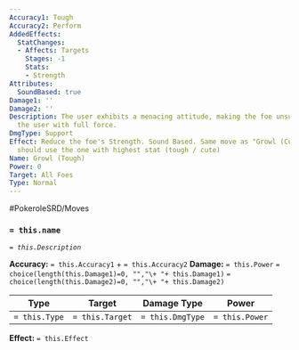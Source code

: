 ```yaml
---
Accuracy1: Tough
Accuracy2: Perform
AddedEffects:
  StatChanges:
  - Affects: Targets
    Stages: -1
    Stats:
    - Strength
Attributes:
  SoundBased: true
Damage1: ''
Damage2: ''
Description: The user exhibits a menacing attitude, making the foe unsure about attacking
  the user with full force.
DmgType: Support
Effect: Reduce the foe's Strength. Sound Based. Same move as "Growl (Cute)", the user
  should use the one with highest stat (tough / cute)
Name: Growl (Tough)
Power: 0
Target: All Foes
Type: Normal
---
```


#PokeroleSRD/Moves

### `= this.name` 
*`= this.Description`*

**Accuracy:** `= this.Accuracy1` + `= this.Accuracy2`
**Damage:** `= this.Power` `= choice(length(this.Damage1)=0, "","\+ "+ this.Damage1)` `= choice(length(this.Damage2)=0, "","\+ "+ this.Damage2)`

| Type          | Target          | Damage Type          | Power          |
| ------------- | --------------- | ---------------- | -------------- |
| `= this.Type` | `= this.Target` | `= this.DmgType` | `= this.Power` | 

**Effect:** `= this.Effect`